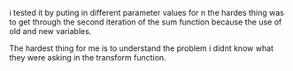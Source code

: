 i tested it by puting in different parameter values for n
the hardes thing was to get through the second iteration of the sum function because the use of
old and new variables.

The hardest thing for me is to understand the problem i didnt know what they were asking in the transform function.
